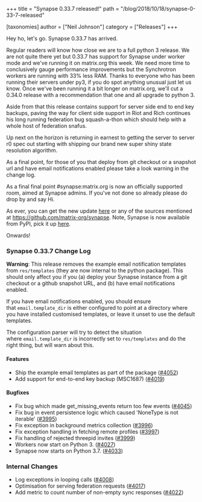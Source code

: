 +++
title = "Synapse 0.33.7 released!"
path = "/blog/2018/10/18/synapse-0-33-7-released"

[taxonomies]
author = ["Neil Johnson"]
category = ["Releases"]
+++

Hey ho, let's go. Synapse 0.33.7 has arrived.

Regular readers will know how close we are to a full python 3 release. We are not quite there yet but 0.33.7 has support for Synapse under worker mode and we've running it on matrix.org this week. We need more time to conclusively gauge performance improvements but the Synchrotron workers are running with 33% less RAM. Thanks to everyone who has been running their servers under py3, if you do spot anything unusual just let us know. Once we've been running it a bit longer on matrix.org, we'll cut a 0.34.0 release with a recommendation that one and all upgrade to python 3.

Aside from that this release contains support for server side end to end key backups, paving the way for client side support in Riot and Rich continues his long running federation bug squash-a-thon which should help with a whole host of federation snafus.

Up next on the horizon is returning in earnest to getting the server to server r0 spec out starting with shipping our brand new super shiny state resolution algorithm.

As a final point, for those of you that deploy from git checkout or a snapshot url and have email notifications enabled please take a look warning in the change log.

As a final final point #synapse:matrix.org is now an officially supported room, aimed at Synapse admins. If you've not done so already please do drop by and say Hi.

As ever, you can get the new update <a href="https://github.com/matrix-org/synapse/releases/tag/v0.33.7">here</a> or any of the sources mentioned at <a href="https://github.com/matrix-org/synapse">https://github.com/matrix-org/synapse</a>. Note, Synapse is now available from PyPI, pick it up <a href="https://pypi.org/project/matrix-synapse/">here</a>.

Onwards!
<h3>Synapse 0.33.7 Change Log</h3>
<strong>Warning</strong>: This release removes the example email notification templates from <code>res/templates</code> (they are now internal to the python package). This should only affect you if you (a) deploy your Synapse instance from a git checkout or a github snapshot URL, and (b) have email notifications enabled.

If you have email notifications enabled, you should ensure that <code>email.template_dir</code> is either configured to point at a directory where you have installed customised templates, or leave it unset to use the default templates.

The configuration parser will try to detect the situation where <code>email.template_dir</code> is incorrectly set to <code>res/templates</code> and do the right thing, but will warn about this.
<h4>Features</h4>
<ul>
 	<li>Ship the example email templates as part of the package (<a href="https://github.com/matrix-org/synapse/issues/4052" data-hovercard-type="pull_request" data-hovercard-url="/matrix-org/synapse/pull/4052/hovercard" aria-describedby="hovercard-aria-description">#4052</a>)</li>
 	<li>Add support for end-to-end key backup (MSC1687) (<a href="https://github.com/matrix-org/synapse/issues/4019" data-hovercard-type="pull_request" data-hovercard-url="/matrix-org/synapse/pull/4019/hovercard" aria-describedby="hovercard-aria-description">#4019</a>)</li>
</ul>
<h4>Bugfixes</h4>
<ul>
 	<li>Fix bug which made get_missing_events return too few events (<a href="https://github.com/matrix-org/synapse/issues/4045" data-hovercard-type="pull_request" data-hovercard-url="/matrix-org/synapse/pull/4045/hovercard" aria-describedby="hovercard-aria-description">#4045</a>)</li>
 	<li>Fix bug in event persistence logic which caused 'NoneType is not iterable' (<a href="https://github.com/matrix-org/synapse/issues/3995" data-hovercard-type="pull_request" data-hovercard-url="/matrix-org/synapse/pull/3995/hovercard" aria-describedby="hovercard-aria-description">#3995</a>)</li>
 	<li>Fix exception in background metrics collection (<a href="https://github.com/matrix-org/synapse/issues/3996" data-hovercard-type="pull_request" data-hovercard-url="/matrix-org/synapse/pull/3996/hovercard" aria-describedby="hovercard-aria-description">#3996</a>)</li>
 	<li>Fix exception handling in fetching remote profiles (<a href="https://github.com/matrix-org/synapse/issues/3997" data-hovercard-type="pull_request" data-hovercard-url="/matrix-org/synapse/pull/3997/hovercard" aria-describedby="hovercard-aria-description">#3997</a>)</li>
 	<li>Fix handling of rejected threepid invites (<a href="https://github.com/matrix-org/synapse/issues/3999" data-hovercard-type="pull_request" data-hovercard-url="/matrix-org/synapse/pull/3999/hovercard" aria-describedby="hovercard-aria-description">#3999</a>)</li>
 	<li>Workers now start on Python 3. (<a href="https://github.com/matrix-org/synapse/issues/4027" data-hovercard-type="pull_request" data-hovercard-url="/matrix-org/synapse/pull/4027/hovercard" aria-describedby="hovercard-aria-description">#4027</a>)</li>
 	<li>Synapse now starts on Python 3.7. (<a href="https://github.com/matrix-org/synapse/issues/4033" data-hovercard-type="pull_request" data-hovercard-url="/matrix-org/synapse/pull/4033/hovercard" aria-describedby="hovercard-aria-description">#4033</a>)</li>
</ul>
<h3>Internal Changes</h3>
<ul>
 	<li>Log exceptions in looping calls (<a href="https://github.com/matrix-org/synapse/issues/4008" data-hovercard-type="pull_request" data-hovercard-url="/matrix-org/synapse/pull/4008/hovercard" aria-describedby="hovercard-aria-description">#4008</a>)</li>
 	<li>Optimisation for serving federation requests (<a href="https://github.com/matrix-org/synapse/issues/4017" data-hovercard-type="pull_request" data-hovercard-url="/matrix-org/synapse/pull/4017/hovercard" aria-describedby="hovercard-aria-description">#4017</a>)</li>
 	<li>Add metric to count number of non-empty sync responses (<a href="https://github.com/matrix-org/synapse/issues/4022" data-hovercard-type="pull_request" data-hovercard-url="/matrix-org/synapse/pull/4022/hovercard" aria-describedby="hovercard-aria-description">#4022</a>)</li>
</ul>
